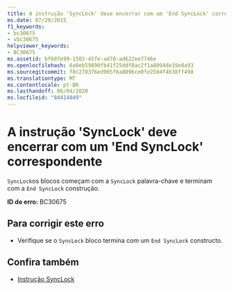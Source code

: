 ```yaml
---
title: A instrução 'SyncLock' deve encerrar com um 'End SyncLock' correspondente
ms.date: 07/20/2015
f1_keywords:
- bc30675
- vbc30675
helpviewer_keywords:
- BC30675
ms.assetid: bf687e99-1503-45fe-ad70-ad622ee7746e
ms.openlocfilehash: 6a0eb59890fb41f25ddf8ac2f1a8094de19e8a93
ms.sourcegitcommit: f8c270376ed905f6a8896ce0fe25b4f4b38ff498
ms.translationtype: MT
ms.contentlocale: pt-BR
ms.lasthandoff: 06/04/2020
ms.locfileid: "84414849"
---
```

# <a name="synclock-statement-must-end-with-a-matching-end-synclock"></a>A instrução 'SyncLock' deve encerrar com um 'End SyncLock' correspondente
`SyncLock`os blocos começam com a `SyncLock` palavra-chave e terminam com a `End SyncLock` construção.  
  
 **ID do erro:** BC30675  
  
## <a name="to-correct-this-error"></a>Para corrigir este erro  
  
- Verifique se o `SyncLock` bloco termina com um `End SyncLock` constructo.  
  
## <a name="see-also"></a>Confira também

- [Instrução SyncLock](../language-reference/statements/synclock-statement.md)
